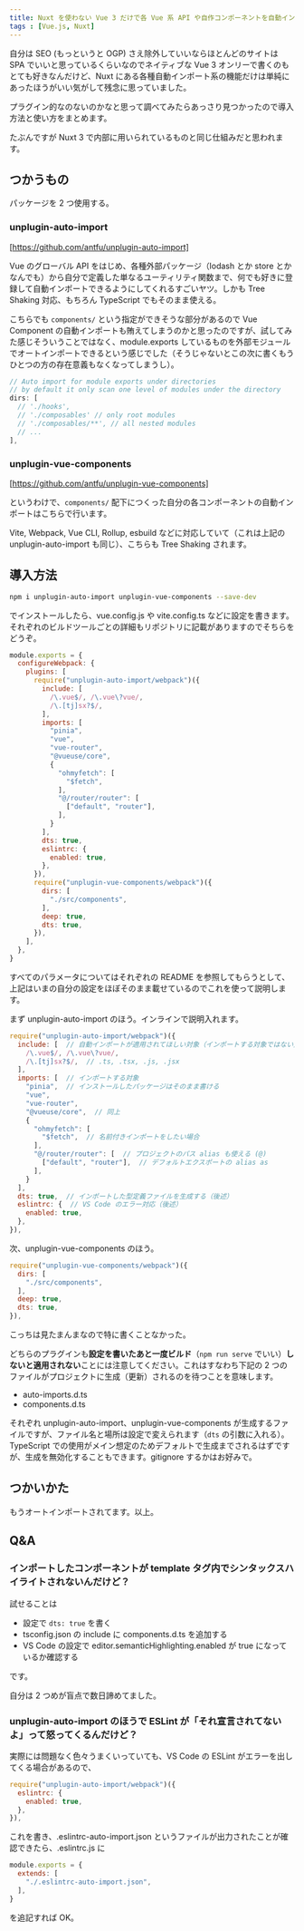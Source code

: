 ```yaml
---
title: Nuxt を使わない Vue 3 だけで各 Vue 系 API や自作コンポーネントを自動インポートする
tags : [Vue.js, Nuxt]
---
```


自分は SEO (もっというと OGP) さえ除外していいならほとんどのサイトは SPA でいいと思っているくらいなのでネイティブな Vue 3 オンリーで書くのもとても好きなんだけど、Nuxt にある各種自動インポート系の機能だけは単純にあったほうがいい気がして残念に思っていました。

プラグイン的なのないのかなと思って調べてみたらあっさり見つかったので導入方法と使い方をまとめます。

たぶんですが Nuxt 3 で内部に用いられているものと同じ仕組みだと思われます。

## つかうもの

パッケージを 2 つ使用する。

### unplugin-auto-import

[https://github.com/antfu/unplugin-auto-import]

Vue のグローバル API をはじめ、各種外部パッケージ（lodash とか store とかなんでも）から自分で定義した単なるユーティリティ関数まで、何でも好きに登録して自動インポートできるようにしてくれるすごいヤツ。しかも Tree Shaking 対応、もちろん TypeScript でもそのまま使える。

こちらでも `components/` という指定ができそうな部分があるので Vue Component の自動インポートも賄えてしまうのかと思ったのですが、試してみた感じそういうことではなく、module.exports しているものを外部モジュールでオートインポートできるという感じでした（そうじゃないとこの次に書くもうひとつの方の存在意義もなくなってしまうし）。

```ts
// Auto import for module exports under directories
// by default it only scan one level of modules under the directory
dirs: [
  // './hooks',
  // './composables' // only root modules
  // './composables/**', // all nested modules
  // ...
],
```

### unplugin-vue-components

[https://github.com/antfu/unplugin-vue-components]

というわけで、`components/` 配下につくった自分の各コンポーネントの自動インポートはこちらで行います。

Vite, Webpack, Vue CLI, Rollup, esbuild などに対応していて（これは上記の unplugin-auto-import も同じ）、こちらも Tree Shaking されます。

## 導入方法

```bash
npm i unplugin-auto-import unplugin-vue-components --save-dev
```

でインストールしたら、vue.config.js や vite.config.ts などに設定を書きます。それぞれのビルドツールごとの詳細もリポジトリに記載がありますのでそちらをどうぞ。

```js
module.exports = {
  configureWebpack: {
    plugins: [
      require("unplugin-auto-import/webpack")({
        include: [
          /\.vue$/, /\.vue\?vue/,
          /\.[tj]sx?$/,
        ],
        imports: [
          "pinia",
          "vue",
          "vue-router",
          "@vueuse/core",
          {
            "ohmyfetch": [
              "$fetch",
            ],
            "@/router/router": [
              ["default", "router"],
            ],
          }
        ],
        dts: true,
        eslintrc: {
          enabled: true,
        },
      }),
      require("unplugin-vue-components/webpack")({
        dirs: [
          "./src/components",
        ],
        deep: true,
        dts: true,
      }),
    ],
  },
}
```

すべてのパラメータについてはそれぞれの README を参照してもらうとして、上記はいまの自分の設定をほぼそのまま載せているのでこれを使って説明します。

まず unplugin-auto-import のほう。インラインで説明入れます。

```js
require("unplugin-auto-import/webpack")({
  include: [  // 自動インポートが適用されてほしい対象（インポートする対象ではない）
    /\.vue$/, /\.vue\?vue/,
    /\.[tj]sx?$/,  // .ts, .tsx, .js, .jsx
  ],
  imports: [  // インポートする対象
    "pinia",  // インストールしたパッケージはそのまま書ける
    "vue",
    "vue-router",
    "@vueuse/core",  // 同上
    {
      "ohmyfetch": [
        "$fetch",  // 名前付きインポートをしたい場合
      ],
      "@/router/router": [  // プロジェクトのパス alias も使える (@)
        ["default", "router"],  // デフォルトエクスポートの alias as
      ],
    }
  ],
  dts: true,  // インポートした型定義ファイルを生成する（後述）
  eslintrc: {  // VS Code のエラー対応（後述）
    enabled: true,
  },
}),
```

次、unplugin-vue-components のほう。

```js
require("unplugin-vue-components/webpack")({
  dirs: [
    "./src/components",
  ],
  deep: true,
  dts: true,
}),
```

こっちは見たまんまなので特に書くことなかった。

どちらのプラグインも<strong>設定を書いたあと一度ビルド</strong>（`npm run serve` でいい）<strong>しないと適用されない</strong>ことには注意してください。これはすなわち下記の 2 つのファイルがプロジェクトに生成（更新）されるのを待つことを意味します。

- auto-imports.d.ts
- components.d.ts

それぞれ unplugin-auto-import、unplugin-vue-components が生成するファイルですが、ファイル名と場所は設定で変えられます（`dts` の引数に入れる）。TypeScript での使用がメイン想定のためデフォルトで生成までされるはずですが、生成を無効化することもできます。gitignore するかはお好みで。

## つかいかた

もうオートインポートされてます。以上。

## Q&A

### インポートしたコンポーネントが template タグ内でシンタックスハイライトされないんだけど？

試せることは

- 設定で `dts: true` を書く
- tsconfig.json の include に components.d.ts を追加する
- VS Code の設定で editor.semanticHighlighting.enabled が true になっているか確認する

です。

自分は 2 つめが盲点で数日諦めてました。

### unplugin-auto-import のほうで ESLint が「それ宣言されてないよ」って怒ってくるんだけど？

実際には問題なく色々うまくいっていても、VS Code の ESLint がエラーを出してくる場合があるので、

```js
require("unplugin-auto-import/webpack")({
  eslintrc: {
    enabled: true,
  },
}),
```

これを書き、.eslintrc-auto-import.json というファイルが出力されたことが確認できたら、.eslintrc.js に

```js
module.exports = {
  extends: [
    "./.eslintrc-auto-import.json",
  ],
}
```

を追記すれば OK。
